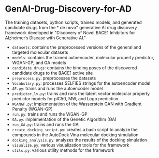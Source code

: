# GenAI-Drug-Discovery-for-AD
The training datasets, python scripts, trained models, and generated candidate drugs from the * de novo*  generative AI drug discovery framework developed in "Discovery of Novel BACE1 Inhibitors for Alzheimer’s Disease with Generative AI."

* `datasets`: contains the preprocessed versions of the general and targeted molecular datasets
* `models`: contains the trained autoencoder, molecular property predictor, WGAN-GP, and GA models
* `candidate drugs`: contains the binding poses of the discovered candidate drugs to the BACE1 active site
* `preprocess.py`: preprocesses the datasets
* `Vocabulary.py`: processes SELFIES strings for the autoencoder model
* `AE.py`: trains and runs the autoencoder model
* `predictor_lv.py`: trains and runs the latent vector molecular property predictor models for pIC50, MW, and Logp prediction
* `WGANGP.py`: implementation of the Wasserstein GAN with Gradient Penalty (WGAN-GP)
* `run.py`: trains and runs the WGAN-GP
* `GA.py`: implementation of the Genetic Algorithm (GA)
* `run_GA.py`: trains and runs the GA
* `create_docking_script.py`: creates a bash script to analyze the compounds in the AutoDock Vina molecular docking simulation
* `docking_analysis.py`: analyzes the results of the docking simulation
* `visualize.py`: various visualization tools for the framework
* `utils.py`: various utility methods for the framework